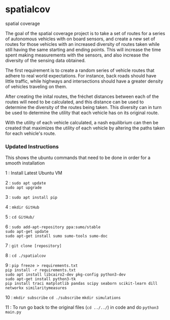 # spatialcov
spatial coverage

The goal of the spatial coverage project is to take a set of routes for a series of autonomous vehicles with on board sensors, and create a new set of routes for those vehicles with an increased diversity of routes taken while still having the same starting and ending points. This will increase the time spent making measurements with the sensors, and also increase the diversity of the sensing data obtained.

The first requirement is to create a random series of vehicle routes that adhere to real world expectations. For instance, back roads should have little traffic, while highways and intersections should have a greater density of vehicles traveling on them.

After creating the inital routes, the fréchet distances between each of the routes will need to be calculated, and this distance can be used to determine the diversity of the routes being taken. This diversity can in turn be used to determine the utility that each vehicle has on its original route.

With the utility of each vehicle calculated, a nash equilibrium can then be created that maximizes the utility of each vehicle by altering the paths taken for each vehicle's route.

### Updated Instructions
This shows the ubuntu commands that need to be done in order for a smooth installation

1  : Install Latest Ubuntu VM  

2  : ```sudo apt update```  
     ```sudo apt upgrade```  

3  : ```sudo apt install pip```  

4  : ```mkdir GitHub```  

5  : ```cd GitHub/```  

6  : ```sudo add-apt-repository ppa:sumo/stable```  
     ```sudo apt-get update```  
     ```sudo apt-get install sumo sumo-tools sumo-doc```  

7  : ```git clone [repository]```

8  : ```cd ./spatialcov```

9  : ```pip freeze > requirements.txt```  
     ```pip install -r requirements.txt```  
     ```sudo apt install libcairo2-dev pkg-config python3-dev```  
     ```sudo apt-get install python3-tk ```  
     ```pip install traci matplotlib pandas scipy seaborn scikit-learn dill networkx similaritymeasures```
     
10 : ```mkdir subscribe```
     ```cd ./subscribe```
     ```mkdir simulations```

11 : To run go back to the original files (```cd ../../```) in code and do ```python3 main.py```
